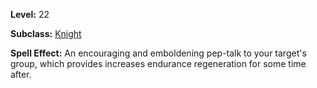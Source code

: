 <!-- TITLE: Spell: Word Of Leadership -->
<!-- SUBTITLE:  -->

**Level:** 22

**Subclass:** [Knight](knight)

**Spell Effect:** An encouraging and emboldening pep-talk to your target's group, which provides increases endurance regeneration for some time after.